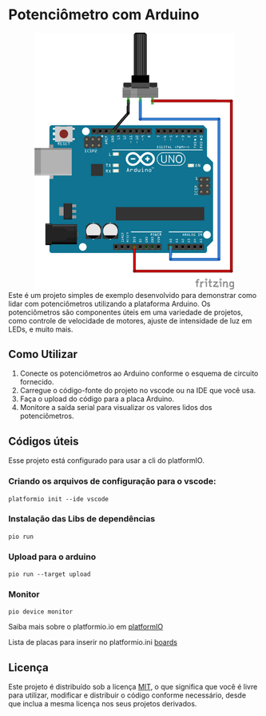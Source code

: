 # Potenciômetro com Arduino

<div style="text-align:center;">
  <img src="docs/images/schematic.png" alt="schematic" style="max-width: 400px; margin 0 auto;" />
</div>
Este é um projeto simples de exemplo desenvolvido para demonstrar como lidar com potenciômetros utilizando a plataforma Arduino. Os potenciômetros são componentes úteis em uma variedade de projetos, como controle de velocidade de motores, ajuste de intensidade de luz em LEDs, e muito mais.

## Como Utilizar

1. Conecte os potenciômetros ao Arduino conforme o esquema de circuito fornecido.
2. Carregue o código-fonte do projeto no vscode ou na IDE que você usa.
3. Faça o upload do código para a placa Arduino.
4. Monitore a saída serial para visualizar os valores lidos dos potenciômetros.

## Códigos úteis

Esse projeto está configurado para usar a cli do platformIO.

### Criando os arquivos de configuração para o vscode:

```shell
platformio init --ide vscode
```

### Instalação das Libs de dependências

```shell
pio run
```

### Upload para o arduino

```shell
pio run --target upload
```

### Monitor

```shell
pio device monitor
```

Saiba mais sobre o platformio.io em [platformIO](https://platformio.org/)

Lista de placas para inserir no platformio.ini [boards](https://docs.platformio.org/en/latest/boards/)

## Licença

Este projeto é distribuído sob a licença [MIT](LICENSE), o que significa que você é livre para utilizar, modificar e distribuir o código conforme necessário, desde que inclua a mesma licença nos seus projetos derivados.
